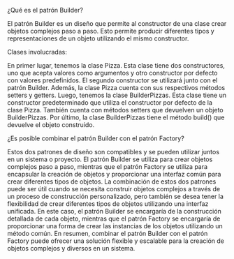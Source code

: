 ¿Qué es el patrón Builder?

El patrón Builder es un diseño que permite al constructor de una clase crear objetos complejos paso a paso. Esto permite producir diferentes tipos y representaciones de un objeto utilizando el mismo constructor.

Clases involucradas:

En primer lugar, tenemos la clase Pizza. Esta clase tiene dos constructores, uno que acepta valores como argumentos y otro constructor por defecto con valores predefinidos. El segundo constructor se utilizará junto con el patrón Builder. Además, la clase Pizza cuenta con sus respectivos métodos setters y getters.
Luego, tenemos la clase BuilderPizzas. Esta clase tiene un constructor predeterminado que utiliza el constructor por defecto de la clase Pizza. También cuenta con métodos setters que devuelven un objeto BuilderPizzas. Por último, la clase BuilderPizzas tiene el método build() que devuelve el objeto construido.

¿Es posible combinar el patrón Builder con el patrón Factory?

Estos dos patrones de diseño son compatibles y se pueden utilizar juntos en un sistema o proyecto. El patrón Builder se utiliza para crear objetos complejos paso a paso, mientras que el patrón Factory se utiliza para encapsular la creación de objetos y proporcionar una interfaz común para crear diferentes tipos de objetos.
La combinación de estos dos patrones puede ser útil cuando se necesita construir objetos complejos a través de un proceso de construcción personalizado, pero también se desea tener la flexibilidad de crear diferentes tipos de objetos utilizando una interfaz unificada. En este caso, el patrón Builder se encargaría de la construcción detallada de cada objeto, mientras que el patrón Factory se encargaría de proporcionar una forma de crear las instancias de los objetos utilizando un método común.
En resumen, combinar el patrón Builder con el patrón Factory puede ofrecer una solución flexible y escalable para la creación de objetos complejos y diversos en un sistema.




